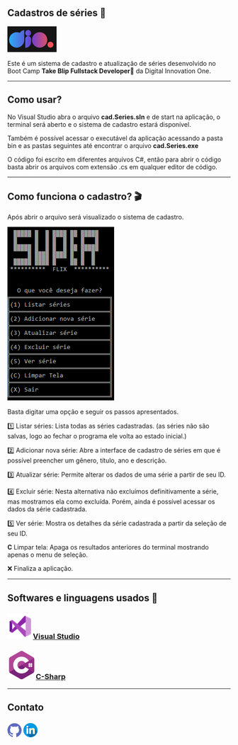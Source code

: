 <h2>Cadastros de séries 🍿</h2> <img src="./imagesReadMe/dio.png">

Este é um sistema de cadastro  e atualização de séries  desenvolvido no Boot Camp **Take Blip Fullstack Developer🤖** da Digital Innovation One. 

------

<h2>Como usar?</h2>

No Visual Studio abra o arquivo **cad.Series.sln** e de start na aplicação, o terminal será aberto e o sistema de cadastro estará disponível.

Também é possível acessar o executável da aplicação acessando a pasta bin e as pastas seguintes até encontrar o arquivo **cad.Series.exe**

 O código foi escrito em diferentes arquivos C#, então para abrir o código basta abrir os arquivos com extensão .cs em qualquer editor de código.

------

<h2>Como funciona o cadastro? 🎬</h2>

Após abrir o arquivo será visualizado o sistema de cadastro.

<img src="./imagesReadMe/menuCadastros.png">

Basta digitar uma opção e seguir os passos apresentados.

1️⃣  Listar séries: Lista todas as séries cadastradas. (as séries não são salvas, logo ao fechar o programa ele volta ao estado inicial.)

2️⃣  Adicionar nova série: Abre a interface de cadastro de séries em que é possível preencher um gênero, título, ano e descrição.

3️⃣ Atualizar série: Permite alterar os dados de uma série a partir de seu ID.

4️⃣ Excluir série: Nesta alternativa não excluímos definitivamente a série, mas mostramos ela como excluída. Porém, ainda é possível acessar os dados da série cadastrada. 

5️⃣ Ver série: Mostra os detalhes da série cadastrada a partir da seleção de seu ID.

**C** Limpar tela: Apaga os resultados anteriores do terminal mostrando apenas o menu de seleção.

❌ Finaliza a aplicação.

------

## Softwares  e linguagens usados 💾

### <a href="https://visualstudio.microsoft.com/pt-br/"><img src="./imagesReadMe/visualStudio.png" style="zoom:120%;" >Visual Studio   </a>

###      <a href="https://docs.microsoft.com/pt-br/dotnet/csharp/tour-of-csharp/"><img src="./imagesReadMe\c-sharp (1).png">C-Sharp</a>

------



## Contato

### <a href="https://github.com/Aristimunho"><img src="./imagesReadMe/github.png"></a> <a href="https://www.linkedin.com/in/abraão-aristimunho-23a784223/"><img src="./imagesReadMe/linkedin.png"></a>

